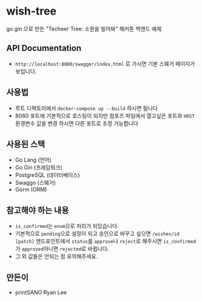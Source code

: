 # wish-tree
go gin 으로 만든 "Techeer Tree: 소원을 빌어봐" 해커톤 백엔드 예제

## API Documentation
- `http://localhost:8080/swagger/index.html` 로 가시면 기본 스웨거 페이지가 보입니다.

## 사용법
- 루트 디렉토리에서 `docker-compose up --build` 하시면 됩니다
- 8080 포트에 기본적으로 호스팅이 되지만 컴포즈 파일에서 열고싶은 포트와 `HOST` 환경변수 값을 변경 하시면 다른 포트로 조정 가능합니다

## 사용된 스택
- Go Lang (언어)
- Go Gin (프레임워크)
- PostgreSQL (데이터베이스)
- Swaggo (스웨거)
- Gorm (ORM)

## 참고해야 하는 내용
- `is_confirmed`는 `enum`으로 처리가 되있습니다.
- 기본적으로 `pending`으로 설정이 되고 승인으로 바꾸고 싶으면 `/wishes/id [patch]` 엔드포인트에서 `status`를 `approve`나 `reject`로 해주시면 `is_confirmed`가 `approved`아니면 `rejected`로 바뀝니다.
- 그 외 값들은 안되는 점 유의해주세요.

## 만든이
- printSANO Ryan Lee
